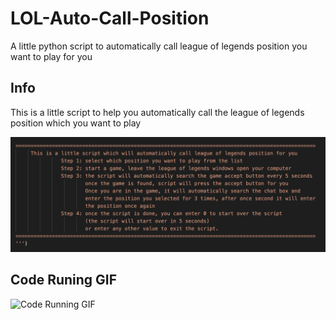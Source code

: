 # LOL-Auto-Call-Position
A little python script to automatically call league of legends position you want to play for you

## Info

This is a little script to help you automatically call the league of legends position which you want to play

![Instruction](/Screenshots/instruction.jpg)

## Code Runing GIF
![Code Running GIF](/Screenshots/codeRunning.jpg)
